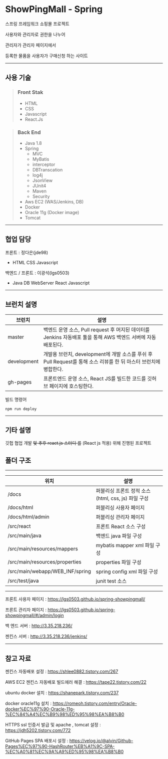  # ShowPingMall - Spring

스프링 프레임워크 쇼핑몰 프로젝트

사용자와 관리자로 권한을 나누어

관리자가 관리자 페이지에서 

등록한 물품을 사용자가 구매신청 하는 사이트

***
## 사용 기술
> 
>
> ### Front Stak
> - HTML
> - CSS
> - Javascript
> - React.Js

> ### Back End 
> - Java 1.8
> - Spring 
>   - MVC 
>   - MyBatis
>   - interceptor
>   - DBTranscation
>   - log4j
>   - JsonView
>   - JUnit4
>   - Maven
>   - Security
> - Aws EC2 (WAS/Jenkins, DB)
> - Docker 
> - Oracle 11g (Docker image)
> - Tomcat 
>
***
## 협업 담당
프론트 : 정다은(jde98)
 - HTML CSS Javascript 

백엔드 / 프론트 : 이광석(lgs0503)
- Java DB WebServer React Javascript

***
## 브런치 설명

|  브런치                          |  설명                                   | 
| --------                       | ---------                               | 
|master                           |백엔드 운영 소스, Pull request 후 머지된 데이터를 Jenkins 자동배포 툴을 통해 AWS 백엔드 서버에 자동 배포된다.   |
|development                           |개발용 브런치, development에 개발 소스를 푸쉬 후 Pull Request를 통해 소스 리뷰를 한 뒤 마스터 브런치에 병합한다.   |
|gh-pages                           |프론트엔드 운영 소스, React JS를 빌드한 코드를 깃허브 페이지에 호스팅한다.   |



빌드 명령어
```
npm run deploy
```

***
## 기타 설명
깃헙 협업 개발 ~~및 추후 react.js 스터디 를~~ (React js 적용) 위해 진행된 프로젝트

## 폴더 구조 
***

|  위치                          |  설명                                            | 
| --------                       | ---------                                       | 
|/docs                           |퍼블리싱 프론트 정적 소스(html, css, js) 파일 구성  |
|/docs/html                      |퍼블리싱 사용자 페이지                             |
|/docs/html/admin                |퍼블리싱 관리자 페이지                             |
|/src/react                      |프론트 React 소스 구성                             |
|/src/main/java                  |백엔드 java 파일 구성                              |
|/src/main/resources/mappers     |mybatis mapper xml 파일 구성                      |
|/src/main/resources/properties  |properties 파일 구성                              |
|/src/main/webapp/WEB_INF/spring |spring config xml 파일 구성                       |
|/src/test/java                  |junit test 소스                                   |


***

프론트 사용자 페이지 : https://lgs0503.github.io/spring-showpingmall/

프론트 관리자 페이지 : https://lgs0503.github.io/spring-showpingmall/#/admin/login

백 엔드 서버 : http://3.35.218.236/

젠킨스 서버 : http://3.35.218.236/jenkins/

***
## 참고 자료
젠킨스 자동배포 설정 : https://shlee0882.tistory.com/267

AWS EC2 젠킨스 자동배포 빌드에러 해결 : https://tape22.tistory.com/22

ubuntu docker 설치 : https://shanepark.tistory.com/237

docker oracle11g 설치 : https://romeoh.tistory.com/entry/Oracle-docker%EC%97%90-Oracle-11g-%EC%84%A4%EC%B9%98%ED%95%98%EA%B8%B0

HTTPS ssl 인증서 발급 및 apache , tomcat 설정 : https://jdh5202.tistory.com/772

GitHub Pages SPA 배포시 설정 : https://velog.io/@alvin/Github-Pages%EC%97%90-HashRouter%EB%A1%9C-SPA-%EC%A0%81%EC%9A%A9%ED%95%98%EA%B8%B0